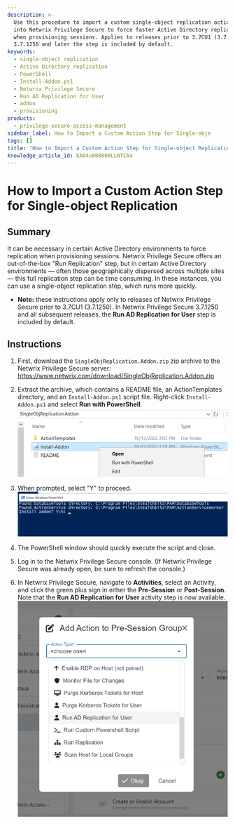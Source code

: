 ```yaml
---
description: >-
  Use this procedure to import a custom single-object replication action step
  into Netwrix Privilege Secure to force faster Active Directory replication
  when provisioning sessions. Applies to releases prior to 3.7CU1 (3.7.1250); in
  3.7.1250 and later the step is included by default.
keywords:
  - single-object replication
  - Active Directory replication
  - PowerShell
  - Install-Addon.ps1
  - Netwrix Privilege Secure
  - Run AD Replication for User
  - addon
  - provisioning
products:
  - privilege-secure-access-management
sidebar_label: How to Import a Custom Action Step for Single-obje
tags: []
title: "How to Import a Custom Action Step for Single-object Replication"
knowledge_article_id: kA04u000000LLNTCA4
---
```


# How to Import a Custom Action Step for Single-object Replication

## Summary

It can be necessary in certain Active Directory environments to force replication when provisioning sessions. Netwrix Privilege Secure offers an out-of-the-box "Run Replication" step, but in certain Active Directory environments — often those geographically dispersed across multiple sites — this full replication step can be time consuming. In these instances, you can use a single-object replication step, which runs more quickly.

* **Note:** these instructions apply only to releases of Netwrix Privilege Secure prior to 3.7CU1 (3.7.1250). In Netwrix Privilege Secure 3.7.1250 and all subsequent releases, the **Run AD Replication for User** step is included by default.

## Instructions

1. First, download the `SingleObjReplication.Addon.zip` zip archive to the Netwrix Privilege Secure server:  
   https://www.netwrix.com/download/SingleObjReplication.Addon.zip

2. Extract the archive, which contains a README file, an ActionTemplates directory, and an `Install-Addon.ps1` script file. Right-click `Install-Addon.ps1` and select **Run with PowerShell**.  
   ![Untitled.png](images/ka04u000000HdDb_0EM4u000005f3zs.png)

3. When prompted, select "Y" to proceed.  
   ![Untitled2.png](images/ka04u000000HdDb_0EM4u000005f3zZ.png)

4. The PowerShell window should quickly execute the script and close.

5. Log in to the Netwrix Privilege Secure console. (If Netwrix Privilege Secure was already open, be sure to refresh the console.)

6. In Netwrix Privilege Secure, navigate to **Activities**, select an Activity, and click the green plus sign in either the **Pre-Session** or **Post-Session**. Note that the **Run AD Replication for User** activity step is now available.  
   ![Untitled3.png](images/ka04u000000HdDb_0EM4u000005f40R.png)
